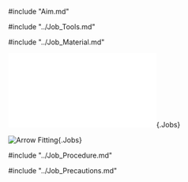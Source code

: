 #include "Aim.md"

#include "../Job_Tools.md"

#include "../Job_Material.md"

![](../../Common/WebGl/Ftj_3_3D.html "Arrow Fitting"){.Jobs}

![](../../Common/svg/Ftj_3_Dm.svg "Arrow Fitting"){.Jobs}

#include "../Job_Procedure.md"

#include "../Job_Precautions.md"
